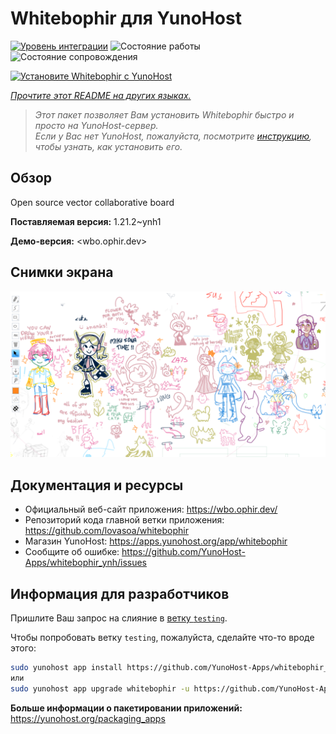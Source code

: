 <!--
Важно: этот README был автоматически сгенерирован <https://github.com/YunoHost/apps/tree/master/tools/readme_generator>
Он НЕ ДОЛЖЕН редактироваться вручную.
-->

# Whitebophir для YunoHost

[![Уровень интеграции](https://dash.yunohost.org/integration/whitebophir.svg)](https://ci-apps.yunohost.org/ci/apps/whitebophir/) ![Состояние работы](https://ci-apps.yunohost.org/ci/badges/whitebophir.status.svg) ![Состояние сопровождения](https://ci-apps.yunohost.org/ci/badges/whitebophir.maintain.svg)

[![Установите Whitebophir с YunoHost](https://install-app.yunohost.org/install-with-yunohost.svg)](https://install-app.yunohost.org/?app=whitebophir)

*[Прочтите этот README на других языках.](./ALL_README.md)*

> *Этот пакет позволяет Вам установить Whitebophir быстро и просто на YunoHost-сервер.*  
> *Если у Вас нет YunoHost, пожалуйста, посмотрите [инструкцию](https://yunohost.org/install), чтобы узнать, как установить его.*

## Обзор

Open source vector collaborative board

**Поставляемая версия:** 1.21.2~ynh1

**Демо-версия:** <wbo.ophir.dev>

## Снимки экрана

![Снимок экрана Whitebophir](./doc/screenshots/screenshots.png)

## Документация и ресурсы

- Официальный веб-сайт приложения: <https://wbo.ophir.dev/>
- Репозиторий кода главной ветки приложения: <https://github.com/lovasoa/whitebophir>
- Магазин YunoHost: <https://apps.yunohost.org/app/whitebophir>
- Сообщите об ошибке: <https://github.com/YunoHost-Apps/whitebophir_ynh/issues>

## Информация для разработчиков

Пришлите Ваш запрос на слияние в [ветку `testing`](https://github.com/YunoHost-Apps/whitebophir_ynh/tree/testing).

Чтобы попробовать ветку `testing`, пожалуйста, сделайте что-то вроде этого:

```bash
sudo yunohost app install https://github.com/YunoHost-Apps/whitebophir_ynh/tree/testing --debug
или
sudo yunohost app upgrade whitebophir -u https://github.com/YunoHost-Apps/whitebophir_ynh/tree/testing --debug
```

**Больше информации о пакетировании приложений:** <https://yunohost.org/packaging_apps>
